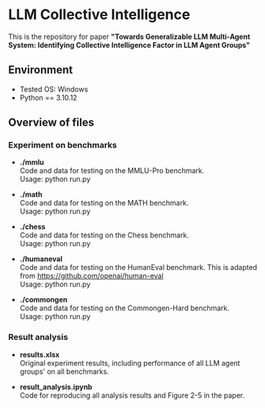 # LLM Collective Intelligence

This is the repository for paper **"Towards Generalizable LLM Multi-Agent System: Identifying Collective Intelligence Factor in LLM Agent Groups"**

## Environment
- Tested OS: Windows
- Python == 3.10.12

## Overview of files

### Experiment on benchmarks

- **./mmlu**  
Code and data for testing on the MMLU-Pro benchmark.  
Usage: python run.py

- **./math**  
Code and data for testing on the MATH benchmark.  
Usage: python run.py

- **./chess**  
Code and data for testing on the Chess benchmark.  
Usage: python run.py

- **./humaneval**  
Code and data for testing on the HumanEval benchmark. This is adapted from https://github.com/openai/human-eval  
Usage: python run.py

- **./commongen**  
Code and data for testing on the Commongen-Hard benchmark.  
Usage: python run.py



### Result analysis

- **results.xlsx**  
Original experiment results, including performance of all LLM agent groups' on all benchmarks.

- **result_analysis.ipynb**  
Code for reproducing all analysis results and Figure 2-5 in the paper.

